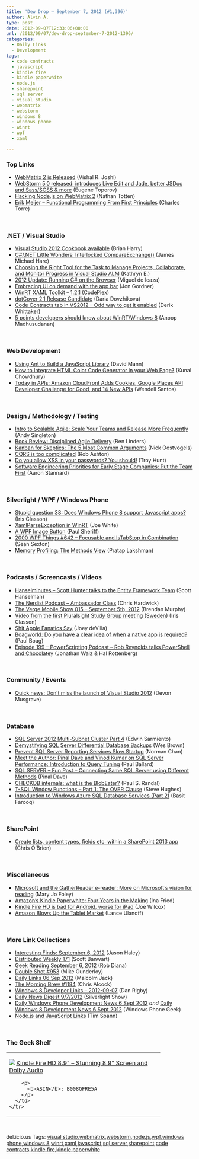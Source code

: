 ```yaml
---
title: 'Dew Drop – September 7, 2012 (#1,396)'
author: Alvin A.
type: post
date: 2012-09-07T12:33:06+00:00
url: /2012/09/07/dew-drop-september-7-2012-1396/
categories:
  - Daily Links
  - Development
tags:
  - code contracts
  - javascript
  - kindle fire
  - kindle paperwhite
  - node.js
  - sharepoint
  - sql server
  - visual studio
  - webmatrix
  - webstorm
  - windows 8
  - windows phone
  - winrt
  - wpf
  - xaml

---
```

### <a name="top"></a>Top Links

  * [WebMatrix 2 is Released][1] (Vishal R. Joshi)
  * [WebStorm 5.0 released: introduces Live Edit and Jade, better JSDoc and Sass/SCSS & more][2] (Eugene Toporov)
  * [Hacking Node.js on WebMatrix 2][3] (Nathan Totten)
  * [Erik Meijer &#8211; Functional Programming From First Principles][4] (Charles Torre)

&#160;

### <a name="dotnet"></a>.NET / Visual Studio

  * [Visual Studio 2012 Cookbook available][5] (Brian Harry)
  * [C#/.NET Little Wonders: Interlocked CompareExchange()][6] (James Michael Hare)
  * [Choosing the Right Tool for the Task to Manage Projects, Collaborate, and Monitor Progress in Visual Studio ALM][7] (Kathryn E.)
  * [2012 Update: Running C# on the Browser][8] (Miguel de Icaza)
  * [Embracing UI on demand with the app bar][9] (Jon Gordner)
  * <a href="http://winrtxamltoolkit.codeplex.com/releases/view/94100" target="_blank">WinRT XAML Toolkit &#8211; 1.2.1</a> (CodePlex)
  * [dotCover 2.1 Release Candidate][10] (Daria Dovzhikova)
  * [Code Contracts tab in VS2012 – Odd way to get it enabled][11] (Derik Whittaker)
  * [5 points developers should know about WinRT/Windows 8][12] (Anoop Madhusudanan)

&#160;

### <a name="web"></a>Web Development

  * [Using Ant to Build a JavaScript Library][13] (David Mann)
  * [How to Integrate HTML Color Code Generator in your Web Page?][14] (Kunal Chowdhury)
  * [Today in APIs: Amazon CloudFront Adds Cookies, Google Places API Developer Challenge for Good, and 14 New APIs][15] (Wendell Santos)

&#160;

### <a name="design"></a>Design / Methodology / Testing

  * [Intro to Scalable Agile: Scale Your Teams and Release More Frequently][16] (Andy Singleton)
  * [Book Review: Disciplined Agile Delivery][17] (Ben Linders)
  * [Kanban for Skeptics: The 5 Most Common Arguments][18] (Nick Oostvogels)
  * <a href="http://codeofrob.com/entries/cqrs-is-too-complicated.html" target="_blank">CQRS is too complicated</a> (Rob Ashton)
  * [Do you allow XSS in your passwords? You should!][19] (Troy Hunt)
  * [Software Engineering Priorities for Early Stage Companies: Put the Team First][20] (Aaron Stannard)

&#160;

### <a name="silverlight"></a>Silverlight / WPF / Windows Phone

  * [Stupid question 38: Does Windows Phone 8 support Javascript apps?][21] (Iris Classon)
  * [XamlParseException in WinRT][22] (Joe White)
  * [A WPF Image Button][23] (Paul Sheriff)
  * <a href="http://wpf.2000things.com/2012/09/07/642-focusable-and-istabstop-in-combination" target="_blank">2000 WPF Things #642 – Focusable and IsTabStop in Combination</a> (Sean Sexton)
  * [Memory Profiling: The Methods View][24] (Pratap Lakshman)

&#160;

### <a name="podcasts"></a>Podcasts / Screencasts / Videos

  * <a href="http://feedproxy.google.com/~r/HanselminutesCompleteMP3/~3/gY7gMzq-KUk/default.aspx" target="_blank">Hanselminutes &#8211; Scott Hunter talks to the Entity Framework Team</a> (Scott Hanselman)
  * <a href="http://nerdist.libsyn.com/ambassador-class" target="_blank">The Nerdist Podcast &#8211; Ambassador Class</a> (Chris Hardwick)
  * [The Verge Mobile Show 015 &#8211; September 5th, 2012][25] (Brendan Murphy)
  * [Video from the first Pluralsight Study Group meeting (Sweden)][26] (Iris Classon)
  * [Shit Apple Fanatics Say][27] (Joey deVilla)
  * <a href="http://boagworld.com/tumblog/do-you-have-a-clear-idea-of-when-a-native-app-is-required/" target="_blank">Boagworld: Do you have a clear idea of when a native app is required?</a> (Paul Boag)
  * <a href="http://feedproxy.google.com/~r/Powerscripting/~3/7tb8l55mthY/episode-199-power-scripting-podcast-rob-reynolds-talks-power-shell-and-chocolatey" target="_blank">Episode 199 &#8211; PowerScripting Podcast &#8211; Rob Reynolds talks PowerShell and Chocolatey</a> (Jonathan Walz & Hal Rottenberg)

&#160;

### <a name="events"></a>Community / Events

  * [Quick news: Don&#8217;t miss the launch of Visual Studio 2012][28] (Devon Musgrave)

&#160;

### <a name="sql"></a>Database

  * [SQL Server 2012 Multi-Subnet Cluster Part 4][29] (Edwin Sarmiento)
  * [Demystifying SQL Server Differential Database Backups][30] (Wes Brown)
  * [Prevent SQL Server Reporting Services Slow Startup][31] (Norman Chan)
  * [Meet the Author: Pinal Dave and Vinod Kumar on SQL Server Performance: Introduction to Query Tuning][32] (Paul Ballard)
  * [SQL SERVER – Fun Post – Connecting Same SQL Server using Different Methods][33] (Pinal Dave)
  * [CHECKDB internals: what is the BlobEater?][34] (Paul S. Randal)
  * [T-SQL Window Functions &#8211; Part 1: The OVER Clause][35] (Steve Hughes)
  * [Introduction to Windows Azure SQL Database Services (Part 2)][36] (Basit Farooq)

&#160;

### <a name="sp"></a>SharePoint

  * [Create lists, content types, fields etc. within a SharePoint 2013 app][37] (Chris O&#8217;Brien)

&#160;

### <a name="misc"></a>Miscellaneous

  * [Microsoft and the GatherReader e-reader: More on Microsoft&#8217;s vision for reading][38] (Mary Jo Foley)
  * [Amazon&#8217;s Kindle Paperwhite: Four Years in the Making][39] (Ina Fried)
  * [Kindle Fire HD is bad for Android, worse for iPad][40] (Joe Wilcox)
  * [Amazon Blows Up the Tablet Market][41] (Lance Ulanoff)

&#160;

### <a name="links"></a>More Link Collections

  * [Interesting Finds: September 6, 2012][42] (Jason Haley)
  * [Distributed Weekly 171][43] (Scott Banwart)
  * [Geek Reading September 6, 2012][44] (Rob Diana)
  * [Double Shot #953][45] (Mike Gunderloy)
  * [Daily Links 06 Sep 2012][46] (Malcolm Jack)
  * [The Morning Brew #1184][47] (Chris Alcock)
  * [Windows 8 Developer Links – 2012-09-07][48] (Dan Rigby)
  * [Daily News Digest 9/7/2012][49] (Silverlight Show)
  * [Daily Windows Phone Development News 6 Sept 2012][50] _and_ [Daily Windows 8 Development News 6 Sept 2012][51] (Windows Phone Geek)
  * [Node.js and JavaScript Links][52] (Tim Spann)

&#160;

### <a name="shelf"></a>The Geek Shelf

<div style="padding-bottom: 0px; margin: 0px; padding-left: 0px; padding-right: 0px; display: inline; float: none; padding-top: 0px" id="scid:7dc1bd33-94bd-46fd-a20b-0131235bcd47:0d01c06d-a5fc-4973-9a2f-71443f966456" class="wlWriterEditableSmartContent">
  <table cellspacing="0" cellpadding="2" width="400" border="0" unselectable="on">
    <tr>
      <td valign="top" width="400">
        <p>
          <a title="Kindle Fire HD 8.9&quot; - Stunning 8.9&quot; Screen and Dolby Audio" href="http://www.amazon.com/exec/obidos/ASIN/B008GFRE5A/alvinashcraft-20"><img data-recalc-dims="1" decoding="async" src="https://i0.wp.com/images.amazon.com/images/P/B008GFRE5A.01.MZZZZZZZ.jpg?w=660" border="0" align="left" style="float:left" />Kindle Fire HD 8.9" &#8211; Stunning 8.9" Screen and Dolby Audio</a>
        </p>
        
        <p>
          <b>ASIN</b>: B008GFRE5A
        </p>
      </td>
    </tr>
  </table>
</div>

&#160;

<div style="padding-bottom: 0px; margin: 0px; padding-left: 0px; padding-right: 0px; display: inline; float: none; padding-top: 0px" id="scid:0767317B-992E-4b12-91E0-4F059A8CECA8:4db073cc-8840-4036-bf9b-6dddede7ea39" class="wlWriterEditableSmartContent">
  del.icio.us Tags: <a href="http://del.icio.us/popular/visual+studio" rel="tag">visual studio</a>,<a href="http://del.icio.us/popular/webmatrix" rel="tag">webmatrix</a>,<a href="http://del.icio.us/popular/webstorm" rel="tag">webstorm</a>,<a href="http://del.icio.us/popular/node.js" rel="tag">node.js</a>,<a href="http://del.icio.us/popular/wpf" rel="tag">wpf</a>,<a href="http://del.icio.us/popular/windows+phone" rel="tag">windows phone</a>,<a href="http://del.icio.us/popular/windows+8" rel="tag">windows 8</a>,<a href="http://del.icio.us/popular/winrt" rel="tag">winrt</a>,<a href="http://del.icio.us/popular/xaml" rel="tag">xaml</a>,<a href="http://del.icio.us/popular/javascript" rel="tag">javascript</a>,<a href="http://del.icio.us/popular/sql+server" rel="tag">sql server</a>,<a href="http://del.icio.us/popular/sharepoint" rel="tag">sharepoint</a>,<a href="http://del.icio.us/popular/code+contracts" rel="tag">code contracts</a>,<a href="http://del.icio.us/popular/kindle+fire" rel="tag">kindle fire</a>,<a href="http://del.icio.us/popular/kindle+paperwhite" rel="tag">kindle paperwhite</a>
</div>

 [1]: http://vishaljoshi.blogspot.com/2012/09/webmatrix-2-is-live.html
 [2]: http://feedproxy.google.com/~r/jetbrains_webIde/~3/80Rp_15wJRo/
 [3]: http://feedproxy.google.com/~r/ntotten/~3/zsP0LtQmSwY/
 [4]: http://channel9.msdn.com/posts/Erik-Meijer-Functional-Programming-From-First-Principles
 [5]: http://blogs.msdn.com/b/bharry/archive/2012/09/06/visual-studio-2012-cookbook-available.aspx
 [6]: http://feedproxy.google.com/~r/BlackRabbitCoder/~3/4hTuZ9OLb7g/c.net-little-wonders-interlocked-compareexchange.aspx
 [7]: http://blogs.msdn.com/b/visualstudioalm/archive/2012/09/06/choosing-the-right-tool-for-the-task-to-track-work-in-visual-studio-alm.aspx
 [8]: http://tirania.org/blog/archive/2012/Sep-06.html
 [9]: http://blogs.msdn.com/b/windowsappdev/archive/2012/09/06/embracing-ui-on-demand-with-the-app-bar.aspx
 [10]: http://blogs.jetbrains.com/dotnet/2012/09/dotcover-21-release-candidate/
 [11]: http://feedproxy.google.com/~r/Devlicious/~3/9tcbmU-L5Vs/code-contracts-tab-in-vs2012-odd-way-to-get-it-enabled.aspx
 [12]: http://feedproxy.google.com/~r/amazedsaint/articles/~3/IfQR21BbN6Y/5-points-developers-should-know-about.html
 [13]: http://feedproxy.google.com/~r/nettuts/~3/z1UlyJ1IZKw/
 [14]: http://feedproxy.google.com/~r/kunal2383/~3/XhV207FIUPQ/how-to-integrate-html-color-code-generator-in-your-web-page.html
 [15]: http://feedproxy.google.com/~r/ProgrammableWeb/~3/7pY2X5FVZlU/
 [16]: http://blog.assembla.com/assemblablog/tabid/12618/bid/88421/Intro-to-Scalable-Agile-Scale-Your-Teams-and-Release-More-Frequently.aspx
 [17]: http://feeds.dzone.com/~r/zones/agile/~3/EBW8kpBjBWA/book-review-disciplined-agile
 [18]: http://feeds.dzone.com/~r/zones/agile/~3/1Fb1z1lRWDM/kanban-skeptics-5-most-common
 [19]: http://feedproxy.google.com/~r/TroyHunt/~3/XYNoVBBEViE/do-you-allow-xss-in-your-passwords-you.html
 [20]: http://www.aaronstannard.com/post.aspx?id=bfecaf93-06cf-429d-802f-a73b9b7e8f3f
 [21]: http://www.irisclasson.com/2012/09/06/stupid-question-38-does-windows-phone-8-support-javascript-apps/
 [22]: http://blog.excastle.com/2012/09/06/xamlparseexception-in-winrt/
 [23]: http://feedproxy.google.com/~r/PaulSheriffsOuterCircleBlog/~3/JYSukR6RyFM/a-wpf-image-button.aspx
 [24]: http://windowsteamblog.com/windows_phone/b/wpdev/archive/2012/09/07/memory-profiling-the-methods-view.aspx
 [25]: http://www.theverge.com/2012/9/6/3297720/the-verge-mobile-show-015-september-5th-2012
 [26]: http://www.irisclasson.com/2012/09/06/video-from-the-first-pluralsight-study-group-meeting-sweden/
 [27]: http://www.globalnerdy.com/2012/09/06/shit-apple-fanatics-say/
 [28]: http://blogs.msdn.com/b/microsoft_press/archive/2012/09/06/quick-news-don-t-miss-the-launch-of-visual-studio-2012.aspx
 [29]: http://feedproxy.google.com/~r/MSSQLTips-LatestSqlServerTips/~3/cPNcRc6Obpw/tip.asp
 [30]: http://feedproxy.google.com/~r/sqlserverpedia/~3/EYGQrAcIcf4/
 [31]: http://feedproxy.google.com/~r/MSSQLTips-LatestSqlServerTips/~3/0MK4fGUW71E/tip.asp
 [32]: http://blog.pluralsight.com/2012/09/06/meet-the-author-pinal-dave-and-vinod-kumar-on-sql-server-performance-introduction-to-query-tuning/
 [33]: http://blog.sqlauthority.com/2012/09/07/sql-server-fun-post-connecting-same-sql-server-using-different-methods/
 [34]: http://feedproxy.google.com/~r/PaulSRandal/~3/nboeHjrofgk/post.aspx
 [35]: http://blogs.lessthandot.com/index.php/DataMgmt/DBProgramming/MSSQLServer/t-sql-window-functions-part1
 [36]: http://www.sqlservercentral.com/blogs/basits-sql-server-tips/2012/09/06/introduction-to-windows-azure-sql-database-services-part-2/
 [37]: http://feedproxy.google.com/~r/ChrisObrien/~3/TlqORmsS500/create-lists-content-types-files-etc.html
 [38]: http://www.zdnet.com/microsoft-and-the-gatherreader-e-reader-more-on-microsofts-vision-for-reading-7000003854/
 [39]: http://allthingsd.com/20120906/amazons-kindle-paperwhite-four-years-in-the-making/
 [40]: http://feeds.betanews.com/~r/bn/~3/GkUD0r43aQI/
 [41]: http://feedproxy.google.com/~r/Mashable/~3/g5b_wlMaNic/
 [42]: http://jasonhaley.com/blog/post.aspx?id=ac5446cd-be09-4a58-b15d-55455c0e00db
 [43]: http://feedproxy.google.com/~r/roguetechnology/~3/NBxMl5yMhVI/
 [44]: http://feedproxy.google.com/~r/RegularGeek/~3/sszTsjyKG7o/
 [45]: http://afreshcup.com/home/2012/9/7/double-shot-953.html
 [46]: http://feedproxy.google.com/~r/parsimonyjax/~3/HxsZUgVJj3w/daily-links-06-sep-2012.html
 [47]: http://feedproxy.google.com/~r/ReflectivePerspective/~3/GOnYOLaKXOU/
 [48]: http://danrigby.com/2012/09/07/windows-8-developer-links-2012-09-07/
 [49]: http://feedproxy.google.com/~r/silverlightshow/~3/Wp0KvQ1QIVg/Daily-News-Digest-9-7-2012.aspx
 [50]: http://feedproxy.google.com/~r/Windowsphonegeek/~3/JLFAdOTGPbc/Daily-Windows-Phone-Development-News-6-Sept-2012
 [51]: http://www.windowsphonegeek.com/windows-8-news/Daily-Windows-8-Development-News-6-Sept-2012
 [52]: http://feeds.dzone.com/~r/zones/css/~3/-Jr66RlUTFw/nodejs-and-javascript-links